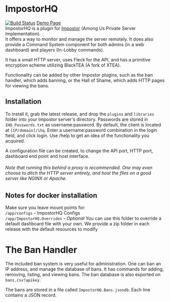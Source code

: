 # ImpostorHQ
[![Build Status](https://dev.azure.com/dimahq/ImpostorHQ/_apis/build/status/dimaguy.ImpostorHQ?branchName=main)](https://dev.azure.com/dimahq/ImpostorHQ/_build/latest?definitionId=1&branchName=main) [Demo Page](https://dimaguy.github.io/ImpostorHQ/)  
ImpostorHQ is a plugin for [Impostor](https://github.com/Impostor/Impostor) (Among Us Private Server Implementation).  
It offers a way to monitor and manage the server remotely. It does also provide a Command System component for both admins (in a web dashboard) and players (In-Lobby commands).  

It has a small HTTP server, uses Fleck for the API, and has a primitive encryption scheme utilizing BlackTEA (A fork of XTEA). 

Functionality can be added by other Impostor plugins, such as the ban handler, which adds banning, or the Hall of Shame, which adds HTTP pages for viewing the bans.

## Installation
To install it, grab the latest release, and drop the `plugins` and `libraries` folder into your Impostor server's directory. Passwords are stored in `IHQ_Passwords.txt` as username:password. By default, the client is located at `[IP/domain]/ihq`. Enter a username:password combination in the login field, and click login. Use /help to get an idea of the functionality you acquired.

A configuration file can be created, to change the API port, HTTP port, dashboard end point and host interface.

###### Note that running this behind a proxy is recommended. One may even choose to ditch the HTTP server entirely, and host the files on a good server like NGINX or Apache.

## Notes for docker installation  
Make sure you leave mount points for:  
`/app/configs` -  ImpostorHQ Configs  
`/app/ImpostorHQ.Overrides` - *Optional* You can use this folder to override a default dashboard file with your own. We provide a zip folder in each release with the default resources to modify  

# The Ban Handler

The included ban system is very useful for administration. One can ban an IP address, and manage the database of bans. It has commands for adding, removing, listing, and viewing bans. The ban database is also exported on `bans.csv?apikey`.

The bans are stored in a file called `ImpostorHQ.Bans.jsondb`. Each line contains a JSON record.
